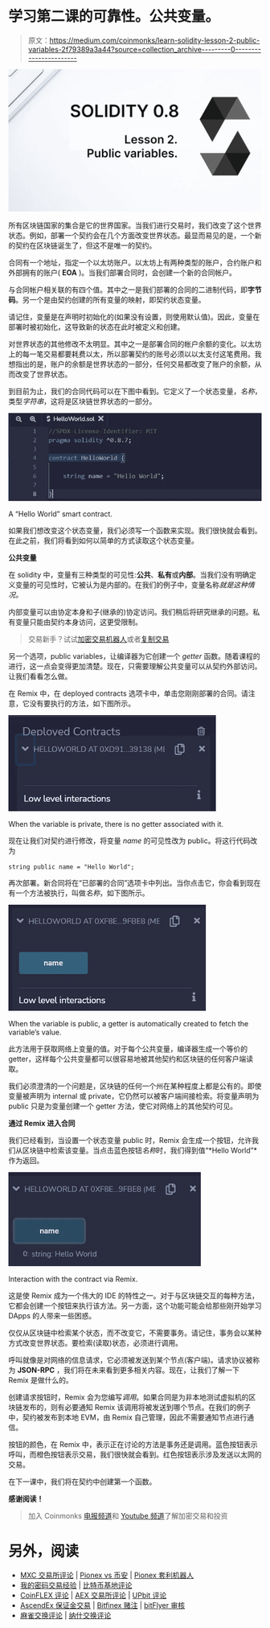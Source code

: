 # 学习第二课的可靠性。公共变量。

> 原文：<https://medium.com/coinmonks/learn-solidity-lesson-2-public-variables-2f79389a3a44?source=collection_archive---------0----------------------->

![](img/3fadb62eed501c7544a994617b2d29c2.png)

所有区块链国家的集合是它的世界国家。当我们进行交易时，我们改变了这个世界状态。例如，部署一个契约会在几个方面改变世界状态。最显而易见的是，一个新的契约在区块链诞生了，但这不是唯一的契约。

合同有一个地址，指定一个以太坊账户。以太坊上有两种类型的账户，合约账户和外部拥有的账户( **EOA** )。当我们部署合同时，会创建一个新的合同帐户。

与合同帐户相关联的有四个值。其中之一是我们部署的合同的二进制代码，即**字节码**。另一个是由契约创建的所有变量的映射，即契约状态变量。

请记住，变量是在声明时初始化的(如果没有设置，则使用默认值)。因此，变量在部署时被初始化，这导致新的状态在此时被定义和创建。

对世界状态的其他修改不太明显。其中之一是部署合同的帐户余额的变化。以太坊上的每一笔交易都要耗费以太，所以部署契约的账号必须以以太支付这笔费用。我想指出的是，账户的余额是世界状态的一部分，任何交易都改变了账户的余额，从而改变了世界状态。

到目前为止，我们的合同代码可以在下图中看到。它定义了一个状态变量，*名称*，类型*字符串*，这将是区块链世界状态的一部分。

![](img/3eb779cc114d94da938c88b4c77f4c76.png)

A “Hello World” smart contract.

如果我们想改变这个状态变量，我们必须写一个函数来实现。我们很快就会看到。在此之前，我们将看到如何以简单的方式读取这个状态变量。

**公共变量**

在 solidity 中，变量有三种类型的可见性:**公共**、**私有**或**内部**。当我们没有明确定义变量的可见性时，它被认为是内部的。在我们的例子中，变量名称*就是这种情况。*

内部变量可以由协定本身和子(继承的)协定访问。我们稍后将研究继承的问题。私有变量只能由契约本身访问，这更受限制。

> 交易新手？试试[加密交易机器人](/coinmonks/crypto-trading-bot-c2ffce8acb2a)或者[复制交易](/coinmonks/top-10-crypto-copy-trading-platforms-for-beginners-d0c37c7d698c)

另一个选项，public variables，让编译器为它创建一个 *getter* 函数。随着课程的进行，这一点会变得更加清楚。现在，只需要理解公共变量可以从契约外部访问。让我们看看怎么做。

在 Remix 中，在 deployed contracts 选项卡中，单击您刚刚部署的合同。请注意，它没有要执行的方法，如下图所示。

![](img/49e7ce0cf12e46aed2b5574917c06187.png)

When the variable is private, there is no getter associated with it.

现在让我们对契约进行修改，将变量 *name* 的可见性改为 public。将这行代码改为

```
string public name = "Hello World";
```

再次部署。新合同将在“已部署的合同”选项卡中列出。当你点击它，你会看到现在有一个方法被执行，叫做*名称*，如下图所示。

![](img/4fa92415d15f82edf7b95e49efa37590.png)

When the variable is public, a getter is automatically created to fetch the variable’s value.

此方法用于获取网络上变量的值。对于每个公共变量，编译器生成一个等价的 getter，这样每个公共变量都可以很容易地被其他契约和区块链的任何客户端读取。

我们必须澄清的一个问题是，区块链的任何一个州在某种程度上都是公有的。即使变量被声明为 internal 或 private，它仍然可以被客户端间接检索。将变量声明为 public 只是为变量创建一个 getter 方法，使它对网络上的其他契约可见。

**通过 Remix 进入合同**

我们已经看到，当设置一个状态变量 public 时，Remix 会生成一个按钮，允许我们从区块链中检索该变量。当点击蓝色按钮*名称*时，我们得到值“*Hello World”*作为返回。

![](img/add7368c086158f2b70ea1d5f64981c8.png)

Interaction with the contract via Remix.

这是使 Remix 成为一个伟大的 IDE 的特性之一。对于与区块链交互的每种方法，它都会创建一个按钮来执行该方法。另一方面，这个功能可能会给那些刚开始学习 DApps 的人带来一些困惑。

仅仅从区块链中检索某个状态，而不改变它，不需要事务。请记住，事务会以某种方式改变世界状态。要检索(读取)状态，必须进行调用。

呼叫就像是对网络的信息请求，它必须被发送到某个节点(客户端)。请求协议被称为 **JSON-RPC** ，我们将在未来看到更多相关内容。现在，让我们了解一下 Remix 是做什么的。

创建请求按钮时，Remix 会为您编写*调用*。如果合同是为非本地测试虚拟机的区块链发布的，则有必要通知 Remix 该调用将被发送到哪个节点。在我们的例子中，契约被发布到本地 EVM，由 Remix 自己管理，因此不需要通知节点进行通信。

按钮的颜色，在 Remix 中，表示正在讨论的方法是事务还是调用。蓝色按钮表示呼叫，而橙色按钮表示交易，我们很快就会看到。红色按钮表示涉及发送以太网的交易。

在下一课中，我们将在契约中创建第一个函数。

**感谢阅读！**

> 加入 Coinmonks [电报频道](https://t.me/coincodecap)和 [Youtube 频道](https://www.youtube.com/c/coinmonks/videos)了解加密交易和投资

# 另外，阅读

*   [MXC 交易所评论](/coinmonks/mxc-exchange-review-3af0ec1cba8c) | [Pionex vs 币安](https://coincodecap.com/pionex-vs-binance) | [Pionex 套利机器人](https://coincodecap.com/pionex-arbitrage-bot)
*   [我的密码交易经验](/coinmonks/my-experience-with-crypto-copy-trading-d6feb2ce3ac5) | [比特币基地评论](/coinmonks/coinbase-review-6ef4e0f56064)
*   [CoinFLEX 评论](https://coincodecap.com/coinflex-review) | [AEX 交易所评论](https://coincodecap.com/aex-exchange-review) | [UPbit 评论](https://coincodecap.com/upbit-review)
*   [AscendEx 保证金交易](https://coincodecap.com/ascendex-margin-trading) | [Bitfinex 赌注](https://coincodecap.com/bitfinex-staking) | [bitFlyer 审核](https://coincodecap.com/bitflyer-review)
*   [麻雀交换评论](https://coincodecap.com/sparrow-exchange-review) | [纳什交换评论](https://coincodecap.com/nash-exchange-review)